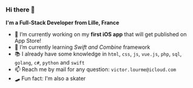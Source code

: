 ### Hi there 👋


**I'm a Full-Stack Developer from Lille, France**

- 🔧 I’m currently working on my **first iOS app** that will get published on App Store!
- 🌱 I’m currently learning *Swift and Combine* framework
- 📚 I already have some knowledge in `html`, `css`, `js`, `vue.js`, `php`, `sql`, `golang`, `c#`, `python` and `swift`
- 📫 Reach me by mail for any question: `victor.lourme@icloud.com`
- 🛹 Fun fact: I'm also a skater
